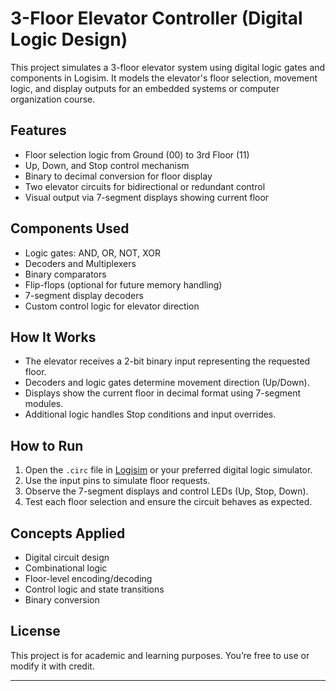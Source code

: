 # 3-Floor Elevator Controller (Digital Logic Design)

This project simulates a 3-floor elevator system using digital logic gates and components in Logisim. It models the elevator's floor selection, movement logic, and display outputs for an embedded systems or computer organization course.

## Features
- Floor selection logic from Ground (00) to 3rd Floor (11)
- Up, Down, and Stop control mechanism
- Binary to decimal conversion for floor display
- Two elevator circuits for bidirectional or redundant control
- Visual output via 7-segment displays showing current floor

## Components Used
- Logic gates: AND, OR, NOT, XOR
- Decoders and Multiplexers
- Binary comparators
- Flip-flops (optional for future memory handling)
- 7-segment display decoders
- Custom control logic for elevator direction

## How It Works
- The elevator receives a 2-bit binary input representing the requested floor.
- Decoders and logic gates determine movement direction (Up/Down).
- Displays show the current floor in decimal format using 7-segment modules.
- Additional logic handles Stop conditions and input overrides.

## How to Run
1. Open the `.circ` file in [Logisim](http://www.cburch.com/logisim/) or your preferred digital logic simulator.
2. Use the input pins to simulate floor requests.
3. Observe the 7-segment displays and control LEDs (Up, Stop, Down).
4. Test each floor selection and ensure the circuit behaves as expected.

## Concepts Applied
- Digital circuit design
- Combinational logic
- Floor-level encoding/decoding
- Control logic and state transitions
- Binary conversion

## License
This project is for academic and learning purposes. You’re free to use or modify it with credit.

---


